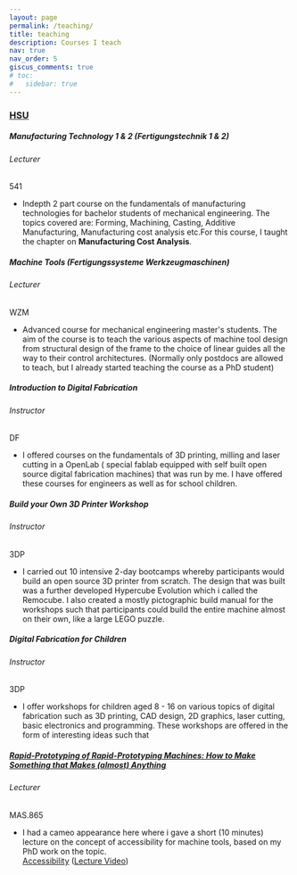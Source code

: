 ```yaml
---
layout: page
permalink: /teaching/
title: teaching
description: Courses I teach
nav: true
nav_order: 5
giscus_comments: true
# toc:
#   sidebar: true
---
```


<h3 style="color: #4b9cd3;" id="HSU"><a href="https://www.hsu-hh.de/">HSU</a></h3>
<!-- Manufacturing Technology 1 & 2 -->
<div class="card mt-3">
  <div class="p-3">
    <div class="row">
      <div class="col-sm-10">
        <h5 id="comp311" class="card-title">Manufacturing Technology 1 & 2 (Fertigungstechnik 1 & 2)</h5>
        <h6 class="card-subtitle font-italic">Lecturer</h6>
      </div>
      <div class="col-sm-2 text-sm-right">
        <span class="badge">
          541
        </span>
      </div>
    </div>
    <ul class="card-text font-weight-light list-group list-group-flush">
      <li class="list-group-item">
        <div class="row">
          <div class="col-sm-9">
            Indepth 2 part course on the fundamentals of manufacturing technologies for bachelor students of mechanical engineering. The topics covered are: Forming, Machining, Casting, Additive Manufacturing, Manufacturing cost analysis etc.For this course, I taught the chapter on <strong>Manufacturing Cost Analysis</strong>.
          </div>
<!--           <div class="col-sm-3">
            <a href="/projects/mips-emulator">MIPS Emulator</a>&nbsp;(<a href="https://github.com/madiali/mips-emulator">GitHub</a>)
          </div> -->
        </div>
      </li>
    </ul>
  </div>
</div>

<!-- Machine Tools -->
<div class="card mt-3">
  <div class="p-3">
    <div class="row">
      <div class="col-sm-10">
        <h5 id="comp311" class="card-title">Machine Tools (Fertigungssysteme Werkzeugmaschinen) </h5>
        <h6 class="card-subtitle font-italic">Lecturer</h6>
      </div>
      <div class="col-sm-2 text-sm-right">
        <span class="badge">
          WZM
        </span>
      </div>
    </div>
    <ul class="card-text font-weight-light list-group list-group-flush">
      <li class="list-group-item">
        <div class="row">
          <div class="col-sm-9">
            Advanced course for mechanical engineering master's students. The aim of the course is to teach the various aspects of machine tool design from structural design of the frame to the choice of linear guides all the way to their control architectures. (Normally only postdocs are allowed to teach, but I already started teaching the course as a PhD student)
          </div>
        </div>
      </li>
    </ul>
  </div>
</div>

<!-- Digital Fabrication -->
<div class="card mt-3">
  <div class="p-3">
    <div class="row">
      <div class="col-sm-10">
        <h5 id="comp311" class="card-title">Introduction to Digital Fabrication </h5>
        <h6 class="card-subtitle font-italic">Instructor</h6>
      </div>
      <div class="col-sm-2 text-sm-right">
        <span class="badge">
          DF
        </span>
      </div>
    </div>
    <ul class="card-text font-weight-light list-group list-group-flush">
      <li class="list-group-item">
        <div class="row">
          <div class="col-sm-9">
            I offered courses on the fundamentals of 3D printing, milling and laser cutting in a OpenLab ( special fablab equipped with self built open source digital fabrication machines) that was run by me. I have offered these courses for engineers as well as for school children.
          </div>
        </div>
      </li>
    </ul>
  </div>
</div>

<!-- 3D Printer Building -->
<div class="card mt-3">
  <div class="p-3">
    <div class="row">
      <div class="col-sm-10">
        <h5 id="comp311" class="card-title"> Build your Own 3D Printer Workshop </h5>
        <h6 class="card-subtitle font-italic">Instructor</h6>
      </div>
      <div class="col-sm-2 text-sm-right">
        <span class="badge">
          3DP
        </span>
      </div>
    </div>
    <ul class="card-text font-weight-light list-group list-group-flush">
      <li class="list-group-item">
        <div class="row">
          <div class="col-sm-9">
            I carried out 10 intensive 2-day bootcamps whereby participants would build an open source 3D printer from scratch. The design that was built was a further developed Hypercube Evolution which i called the Remocube. I also created a mostly pictographic build manual for the workshops such that participants could build the entire machine almost on their own, like a large LEGO puzzle.
          </div>
        </div>
      </li>
    </ul>
  </div>
</div>

<!-- Digital Fabrication for Children -->
<div class="card mt-3">
  <div class="p-3">
    <div class="row">
      <div class="col-sm-10">
        <h5 id="comp311" class="card-title"> Digital Fabrication for Children </h5>
        <h6 class="card-subtitle font-italic">Instructor</h6>
      </div>
      <div class="col-sm-2 text-sm-right">
        <span class="badge">
          3DP
        </span>
      </div>
    </div>
    <ul class="card-text font-weight-light list-group list-group-flush">
      <li class="list-group-item">
        <div class="row">
          <div class="col-sm-9">
            I offer workshops for children aged 8 - 16 on various topics of digital fabrication such as 3D printing, CAD design, 2D graphics, laser cutting, basic electronics and programming. These workshops are offered in the form of interesting ideas such that 
          </div>
        </div>
      </li>
    </ul>
  </div>
</div>

<!-- Rapid-Prototyping of Rapid-Prototyping Machines -->
<div class="card mt-3">
  <div class="p-3">
    <div class="row">
      <div class="col-sm-10">
        <h5 id="comp311" class="card-title"><a href="https://cba.mit.edu/classes/865.24/topics/usability_acc_sus/book/home.html"> Rapid-Prototyping of Rapid-Prototyping Machines:
How to Make Something that Makes (almost) Anything</a></h5>
        <h6 class="card-subtitle font-italic">Lecturer</h6>
      </div>
      <div class="col-sm-2 text-sm-right">
        <span class="badge">
          MAS.865
        </span>
      </div>
    </div>
    <ul class="card-text font-weight-light list-group list-group-flush">
      <li class="list-group-item">
        <div class="row">
          <div class="col-sm-9">
            I had a cameo appearance here where i gave a short (10 minutes) lecture on the concept of accessibility for machine tools, based on my PhD work on the topic.
          </div>
          <div class="col-sm-3">
            <a href="https://fab.cba.mit.edu/classes/865.24/topics/usability_acc_sus/book/accessibility.html">Accessibility</a>&nbsp;(<a href="https://vimeo.com/944675088">Lecture Video</a>)        
          </div>
        </div>
      </li>
    </ul>
  </div>
</div>

